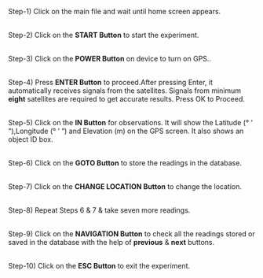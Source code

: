 
Step-1) Click on the main file and wait until home screen appears.<br><br>

Step-2) Click on the <b>START Button</b> to start the experiment.<br><br>

Step-3) Click on the <b>POWER Button</b> on device to turn on GPS..<br><br>

Step-4) Press <b>ENTER Button</b> to proceed.After pressing Enter, it automatically receives signals from the satellites. Signals from minimum <b>eight</b> satellites are required to get accurate results. Press OK to Proceed.<br><br>

Step-5) Click on the <b>IN Button</b> for observations. It will show the Latitude (° ‘ “),Longitude (° ‘ “) and Elevation (m) on the GPS screen. It also shows an object ID box.<br><br>

Step-6) Click on the <b>GOTO Button</b> to store the readings in the database.<br><br>

Step-7) Click on the <b>CHANGE LOCATION Button</b> to change the location.<br><br>

Step-8) Repeat Steps 6 & 7 & take seven more readings.<br><br>

Step-9) Click on the <b>NAVIGATION Button</b> to check all the readings stored or saved in the database with the help of <b>previous</b> & <b>next</b> buttons.<br><br>

Step-10) Click on the <b>ESC Button</b> to exit the experiment.<br><br>
